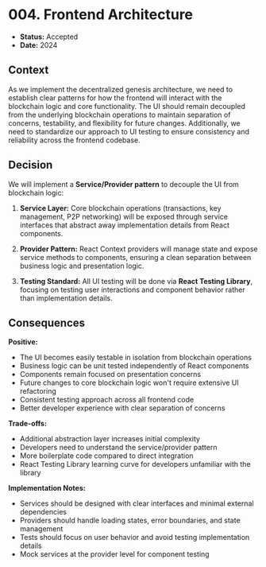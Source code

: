 # 004. Frontend Architecture

- **Status:** Accepted
- **Date:** 2024

## Context

As we implement the decentralized genesis architecture, we need to establish clear patterns for how the frontend will interact with the blockchain logic and core functionality. The UI should remain decoupled from the underlying blockchain operations to maintain separation of concerns, testability, and flexibility for future changes. Additionally, we need to standardize our approach to UI testing to ensure consistency and reliability across the frontend codebase.

## Decision

We will implement a **Service/Provider pattern** to decouple the UI from blockchain logic:

1. **Service Layer:** Core blockchain operations (transactions, key management, P2P networking) will be exposed through service interfaces that abstract away implementation details from React components.

2. **Provider Pattern:** React Context providers will manage state and expose service methods to components, ensuring a clean separation between business logic and presentation logic.

3. **Testing Standard:** All UI testing will be done via **React Testing Library**, focusing on testing user interactions and component behavior rather than implementation details.

## Consequences

**Positive:**
- The UI becomes easily testable in isolation from blockchain operations
- Business logic can be unit tested independently of React components
- Components remain focused on presentation concerns
- Future changes to core blockchain logic won't require extensive UI refactoring
- Consistent testing approach across all frontend code
- Better developer experience with clear separation of concerns

**Trade-offs:**
- Additional abstraction layer increases initial complexity
- Developers need to understand the service/provider pattern
- More boilerplate code compared to direct integration
- React Testing Library learning curve for developers unfamiliar with the library

**Implementation Notes:**
- Services should be designed with clear interfaces and minimal external dependencies
- Providers should handle loading states, error boundaries, and state management
- Tests should focus on user behavior and avoid testing implementation details
- Mock services at the provider level for component testing 
